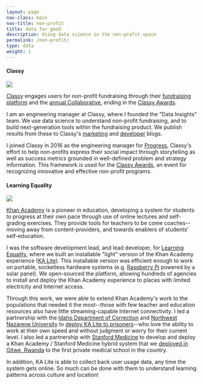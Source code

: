 ```yaml
---
layout: page
nav-class: main
nav-title: non-profit
title: data for good
description: Using data science in the non-profit space
permalink: /non-profit/
type: data
weight: 1
---
```


<a name="classy"></a>
<h4>Classy</h4>

<img class="col one right" src="{{ '/img/logos/classy.png' | prepend:site.baseurl }}">

<p>
  <a class="title" href="http://www.classy.org/">Classy</a> engages users for non-profit fundraising through their <a href="https://www.classy.org/crowdfunding-campaigns">fundraising platform</a> and the <a href="https://www.classy.org/collaborative">annual Collaborative</a>, ending in the <a href="https://www.classy.org/collaborative/awards-ceremony">Classy Awards</a>.
</p>

<p>
  I am an engineering manager at Classy, where I founded the "Data Insights" team. We use data science to understand non-profit fundraising, and to build next-generation tools within the fundraising product.
  We publish results from these to Classy's <a href="https://www.classy.org/blog/">marketing</a> and <a href="https://devblog.classy.org/">developer</a> blogs.
</p>

<p>
  I joined Classy in 2016 as the engineering manager for <a href="https://progress.classy.org/">Progress</a>,
  Classy's effort to help non-profits express their social impact through storytelling as well as success metrics grounded in well-defined problem and strategy information. This framework is used for the <a href="https://www.classy.org/collaborative/awards-ceremony">Classy Awards</a>, an event for recognizing innovative and effective non-profit programs.
</p>


<a name="leq"></a>
<h4>Learning Equality</h4>

<img class="col one right" src="{{ '/img/logos/leq.png' | prepend:site.baseurl }}">

<p>
  <a href="http://www.khanacademy.org/">Khan Academy</a> is a pioneer in education, developing a system for
  students to progress at their own pace through use of online lectures and
  self-grading exercises. They provide tools for teachers to be come coaches--moving
  away from content-providers, and towards enablers of students' self-education.
</p>


<p>
  I was the software development lead, and lead developer, for <a class="title" href="http://learningequality.com/">Learning Equality</a>, where we built an installable "light" version of the Khan Academy experience (<a href="http://www.learninequality.com/kalite/">KA Lite</a>). This installable version was efficient enough to work on portable, socketless hardware systems (e.g. <a href="http://www.raspberrypi.com/">Raspberry Pi</a> powered by a solar panel). We open-sourced the platform, allowing hundreds of agencies to install and deploy the Khan Academy experience to places with limited electricity and Internet access.
</p>

<p>
  Through this work, we were able to extend Khan Academy's work to the populations that needed it the most--those with few teacher and education resources also have little streaming-capable Internet connectivity. I led a partnership with the <a href="https://www.idoc.idaho.gov/">Idaho Department of Correction</a> and <a href="http://www.nnu.edu/">Northwest Nazarene University</a> to <a href="https://learningequality.org/blog/2013/ka-lite-brings-offline-education-idaho-department-/">deploy KA Lite to prisoners</a>--who love the ability to work at their own speed and without judgment or worry for their current level. I also led a partnership with <a href="https://med.stanford.edu/">Stanford Medicine</a> to develop and deploy a Khan Academy / Stanford Medicine hybrid system that we <a href="https://medium.com/@mrquickowl/videos-for-gitwe-a1768dfc321b#.q08kp38iz">deployed in Gitwe, Rwanda</a> to the first private medical school in the country.
</p>

<p>
  In addition, KA Lite is able to collect back user usage data, any time the system
  gets online. So much can be done with them to understand learning patterns across culture and location!
</p>
